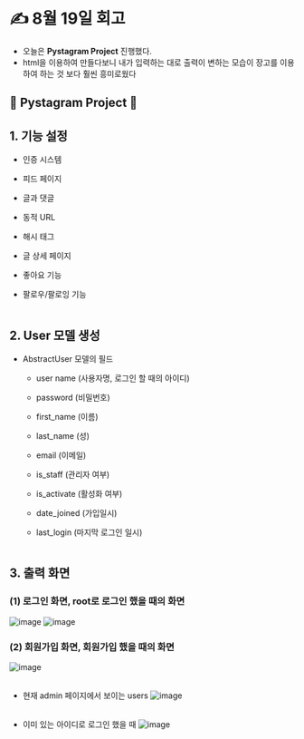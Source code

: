 # ✍️ 8월 19일 회고 
- 오늘은 **Pystagram Project** 진행했다.
- html을 이용하여 만들다보니 내가 입력하는 대로 출력이 변하는 모습이 장고를 이용하여 하는 것 보다 훨씬 흥미로웠다
  
## 💟 Pystagram Project 💟

## 1. 기능 설정

- 인증 시스템

- 피드 페이지
  
- 글과 댓글
  
- 동적 URL
  
- 해시 태그
  
- 글 상세 페이지
  
- 좋아요 기능
  
- 팔로우/팔로잉 기능
<br><br/>
## 2. User 모델 생성

- AbstractUser 모델의 필드

  - user name (사용자명, 로그인 할 때의 아이디)
    
  - password (비밀번호)
    
  - first_name (이름)
    
  - last_name (성)
    
  - email (이메일)
    
  - is_staff (관리자 여부)
    
  - is_activate (활성화 여부)
    
  - date_joined (가입일시)
    
  - last_login (마지막 로그인 일시)
<br><br/>
## 3. 출력 화면
### (1) 로그인 화면, root로 로그인 했을 때의 화면
![image](https://github.com/user-attachments/assets/897a84cc-b964-46b8-8b22-919b867eae83)
![image](https://github.com/user-attachments/assets/c2367387-ebe5-42db-9965-fea2f9170232)

### (2) 회원가입 화면, 회원가입 했을 때의 화면
![image](https://github.com/user-attachments/assets/ea3dd37c-2641-4e79-8dd6-133fef5ac26d)
<br><br/>

- 현재 admin 페이지에서 보이는 users
  ![image](https://github.com/user-attachments/assets/11ecb536-5467-4644-bfc0-8c85d1322712)
<br><br/>


- 이미 있는 아이디로 로그인 했을 때
![image](https://github.com/user-attachments/assets/c4bbf171-e739-4f17-add5-ccdef8027aa3)
<br><br/>
  


